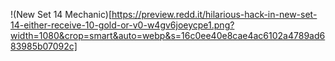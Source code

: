!(New Set 14 Mechanic)[https://preview.redd.it/hilarious-hack-in-new-set-14-either-receive-10-gold-or-v0-w4gv6joeycpe1.png?width=1080&crop=smart&auto=webp&s=16c0ee40e8cae4ac6102a4789ad683985b07092c]
